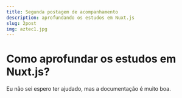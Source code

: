```yaml
---
title: Segunda postagem de acompanhamento
description: aprofundando os estudos em Nuxt.js
slug: 2post
img: aztec1.jpg
---
```


# Como aprofundar os estudos em Nuxt.js?

Eu não sei espero ter ajudado, mas a documentação é muito boa.
